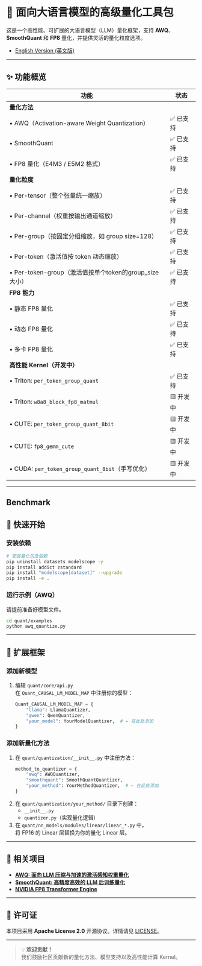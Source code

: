 # 🚀 面向大语言模型的高级量化工具包

这是一个高性能、可扩展的大语言模型（LLM）量化框架，支持 **AWQ**、**SmoothQuant** 和 **FP8** 量化，并提供灵活的量化粒度选项。  
- [English Version (英文版)](quant/README_EN.md)
---

## ✨ 功能概览

| 功能 | 状态 |
|------|------|
| **量化方法** | |
| • AWQ（Activation-aware Weight Quantization） | ✅ 已支持 |
| • SmoothQuant | ✅ 已支持 |
| • FP8 量化（E4M3 / E5M2 格式） | ✅ 已支持 |
| **量化粒度** | |
| • Per-tensor（整个张量统一缩放） | ✅ 已支持 |
| • Per-channel（权重按输出通道缩放） | ✅ 已支持 |
| • Per-group（按固定分组缩放，如 group size=128） | ✅ 已支持 |
| • Per-token（激活值按 token 动态缩放） | ✅ 已支持 |
| • Per-token-group（激活值按单个token的group_size大小） | ✅ 已支持 |
| **FP8 能力** | |
| • 静态 FP8 量化 | ✅ 已支持 |
| • 动态 FP8 量化 | ✅ 已支持 |
| • 多卡 FP8 量化 | ✅ 已支持 |
| **高性能 Kernel（开发中）** | |
| • Triton: `per_token_group_quant` | ✅ 已支持 |
| • Triton: `w8a8_block_fp8_matmul` | 🟨 开发中 |
| • CUTE: `per_token_group_quant_8bit` | 🟨 开发中 |
| • CUTE: `fp8_gemm_cute` | 🟨 开发中 |
| • CUDA: `per_token_group_quant_8bit`（手写优化） | 🟨 开发中 |

---
## Benchmark


## 🚀 快速开始

### 安装依赖
```bash
# 安装量化包及依赖
pip uninstall datasets modelscope -y
pip install addict zstandard
pip install "modelscope[dataset]" --upgrade
pip install -e .
```

### 运行示例（AWQ）
请提前准备好模型文件。
```bash
cd quant/examples
python awq_quantize.py
```

---

## 🧩 扩展框架

### 添加新模型
1. 编辑 `quant/core/api.py`  
   在 `Quant_CAUSAL_LM_MODEL_MAP` 中注册你的模型：
   ```python
   Quant_CAUSAL_LM_MODEL_MAP = {
       "llama": LlamaQuantizer,
       "qwen": QwenQuantizer,
       "your_model": YourModelQuantizer,  # ← 在此处添加
   }
   ```

### 添加新量化方法
1. 在 `quant/quantization/__init__.py` 中注册方法：
   ```python
   method_to_quantizer = {
       "awq": AWQQuantizer,
       "smoothquant": SmoothQuantQuantizer,
       "your_method": YourMethodQuantizer,  # ← 在此处添加
   }
   ```
2. 在 `quant/quantization/your_method/` 目录下创建：
   - `__init__.py`
   - `quantizer.py`（实现量化逻辑）
3. 在 `quant/nn_models/modules/linear/linear_*.py` 中，  
   将 FP16 的 Linear 层替换为你的量化 Linear 层。

---

## 🔗 相关项目

- [**AWQ: 面向 LLM 压缩与加速的激活感知权重量化**](https://github.com/mit-han-lab/llm-awq)  
- [**SmoothQuant: 高精度高效的 LLM 后训练量化**](https://github.com/mit-han-lab/smoothquant)  
- [**NVIDIA FP8 Transformer Engine**](https://docs.nvidia.com/deeplearning/transformer-engine/user-guide/)

---

## 📄 许可证

本项目采用 **Apache License 2.0** 开源协议。详情请见 [LICENSE](LICENSE)。

---

> 💡 **欢迎贡献！**  
> 我们鼓励社区贡献新的量化方法、模型支持以及高性能计算 Kernel。
